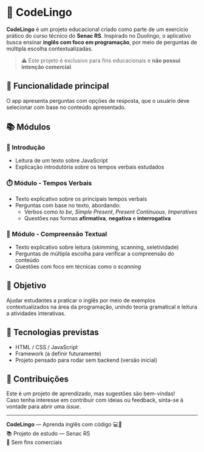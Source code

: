 # 🦉 CodeLingo

**CodeLingo** é um projeto educacional criado como parte de um exercício prático do curso técnico do **Senac RS**. Inspirado no Duolingo, o aplicativo busca ensinar **inglês com foco em programação**, por meio de perguntas de múltipla escolha contextualizadas.

> ⚠️ Este projeto é exclusivo para fins educacionais e **não possui intenção comercial**.

## 🚀 Funcionalidade principal

O app apresenta perguntas com opções de resposta, que o usuário deve selecionar com base no conteúdo apresentado.

## 📚 Módulos

### 📘 Introdução
- Leitura de um texto sobre JavaScript
- Explicação introdutória sobre os tempos verbais estudados

### ⏱️ Módulo - Tempos Verbais
- Texto explicativo sobre os principais tempos verbais
- Perguntas com base no texto, abordando:
  - Verbos como *to be*, *Simple Present*, *Present Continuous*, *Imperatives*
  - Questões nas formas **afirmativa**, **negativa** e **interrogativa**

### 📖 Módulo - Compreensão Textual
- Texto explicativo sobre leitura (skimming, scanning, seletividade)
- Perguntas de múltipla escolha para verificar a compreensão do conteúdo
- Questões com foco em técnicas como o *scanning*

## 🎯 Objetivo

Ajudar estudantes a praticar o inglês por meio de exemplos contextualizados na área da programação, unindo teoria gramatical e leitura a atividades interativas.

## 🧪 Tecnologias previstas

- HTML / CSS / JavaScript
- Framework (a definir futuramente)
- Projeto pensado para rodar sem backend (versão inicial)

## 🤝 Contribuições

Este é um projeto de aprendizado, mas sugestões são bem-vindas!  
Caso tenha interesse em contribuir com ideias ou feedback, sinta-se à vontade para abrir uma *issue*.

---

**CodeLingo** — Aprenda inglês com código 💻📘  
📚 Projeto de estudo — Senac RS  
🚫 Sem fins comerciais